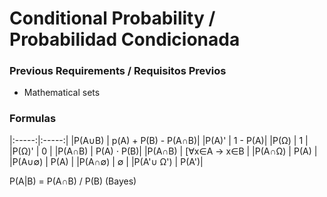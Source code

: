 # Conditional Probability / Probabilidad Condicionada

### Previous Requirements / Requisitos Previos
- Mathematical sets

### Formulas

|:-----:|:-----:|
|P(A∪B) | p(A) + P(B) - P(A∩B)|
|P(A)'  | 1 - P(A)|
|P(Ω)   | 1 |
|P(Ω)'  | 0 |
|P(A∩B) | P(A) ⋅ P(B)|
|P(A∩B) | [∀x∈A → x∈B |
|P(A∩Ω) | P(A) |
|P(A∪∅) | P(A) |
|P(A∩∅) | ∅ |
|P(A'∪ Ω') | P(A')|

P(A|B) = P(A∩B) / P(B) (Bayes)